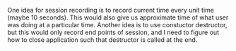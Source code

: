 One idea for session recording is to record current time every unit time (maybe 10 seconds). This would also give us approximate time of what user was doing at a particular time.
Another idea is to use constuctor destructor, but this would only record end points of session, and I need to figure out how to close application such that destructor is called at the end.